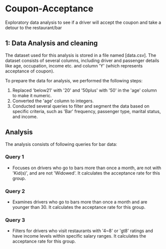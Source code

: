 # Coupon-Acceptance
Exploratory data analysis to see if a driver will accept the coupon and take a detour to the restaurant/bar

## 1: Data Analysis and cleaning

The dataset used for this analysis is stored in a file named [data.csv]. The dataset consists of several columns, including driver and passenger details like age, occupation, income etc. and column 'Y' (which represents acceptance of coupon).

To prepare the data for analysis, we performed the following steps:

1. Replaced 'below21' with '20' and '50plus' with '50' in the 'age' column to make it numeric.
2. Converted the 'age' column to integers.
3. Conducted several queries to filter and segment the data based on specific criteria, such as 'Bar' frequency, passenger type, marital status, and income.

## Analysis

The analysis consists of following queries for bar data:

### Query 1
- Focuses on drivers who go to bars more than once a month, are not with 'Kid(s)', and are not 'Widowed'. It calculates the acceptance rate for this group.

### Query 2
- Examines drivers who go to bars more than once a month and are younger than 30. It calculates the acceptance rate for this group.

### Query 3
- Filters for drivers who visit restaurants with '4~8' or 'gt8' ratings and have income levels within specific salary ranges. It calculates the acceptance rate for this group.

